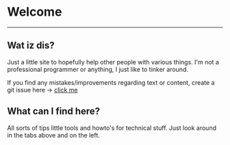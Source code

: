 # Welcome

---

## Wat iz dis?

Just a little site to hopefully help other people with various things. I'm not a professional programmer or anything, I just like to tinker around.

If you find any mistakes/improvements regarding text or content, create a git issue here -> [click me](https://github.com/Dschogo/HowToStuff/issues)

## What can I find here?

All sorts of tips little tools and howto's for technical stuff. Just look around in the tabs above and on the left.
